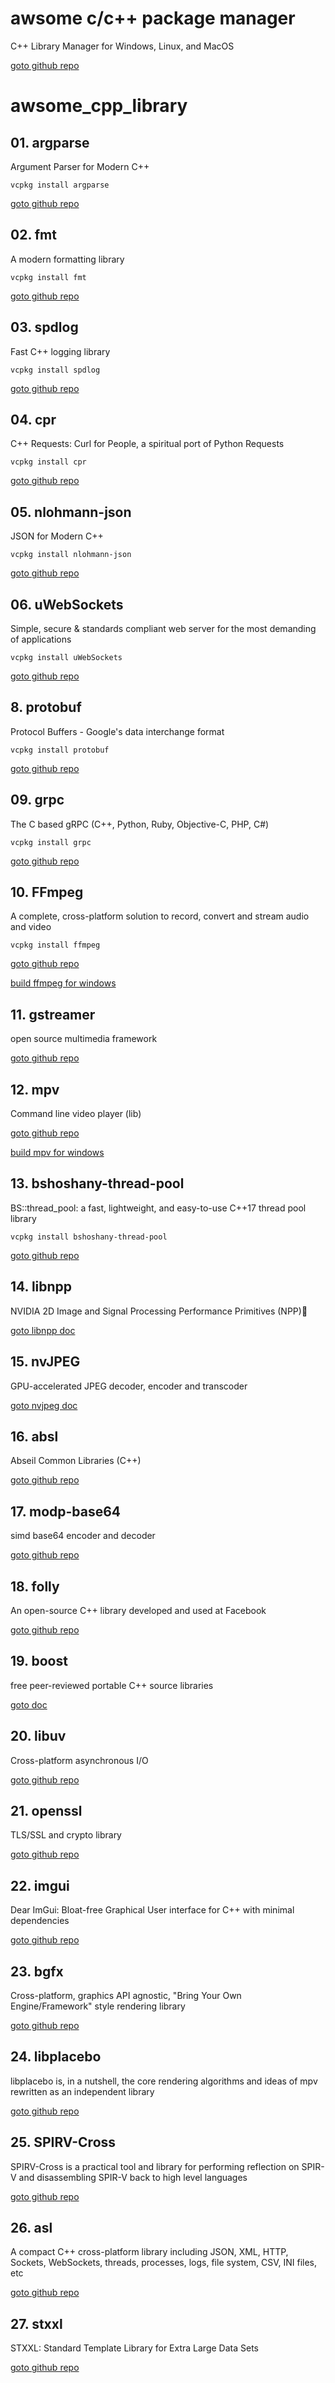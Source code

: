 # awsome c/c++ package manager
C++ Library Manager for Windows, Linux, and MacOS

[goto github repo](https://github.com/microsoft/vcpkg)


# awsome_cpp_library

## 01. argparse
Argument Parser for Modern C++

`vcpkg install argparse`

[goto github repo](https://github.com/p-ranav/argparse)


## 02. fmt
A modern formatting library

`vcpkg install fmt`

[goto github repo](https://github.com/fmtlib/fmt)


## 03. spdlog
Fast C++ logging library

`vcpkg install spdlog`

[goto github repo](https://github.com/gabime/spdlog)


## 04. cpr
C++ Requests: Curl for People, a spiritual port of Python Requests

`vcpkg install cpr`

[goto github repo](https://github.com/libcpr/cpr)


## 05. nlohmann-json
JSON for Modern C++

`vcpkg install nlohmann-json`

[goto github repo](https://github.com/nlohmann/json)


## 06. uWebSockets
Simple, secure & standards compliant web server for the most demanding of applications

`vcpkg install uWebSockets`

[goto github repo](https://github.com/FFmpeg/FFmpeg)


## 8. protobuf
Protocol Buffers - Google's data interchange format

`vcpkg install protobuf`

[goto github repo](https://github.com/protocolbuffers/protobuf)


## 09. grpc
The C based gRPC (C++, Python, Ruby, Objective-C, PHP, C#)

`vcpkg install grpc`

[goto github repo](https://github.com/grpc/grpc)


## 10. FFmpeg
A complete, cross-platform solution to record, convert and stream audio and video

`vcpkg install ffmpeg`

[goto github repo](https://github.com/FFmpeg/FFmpeg)

[build ffmpeg for windows](https://github.com/ShiftMediaProject/FFmpeg)


## 11. gstreamer
open source multimedia framework

[goto github repo](https://github.com/GStreamer/gstreamer)


## 12. mpv
Command line video player (lib)

[goto github repo](https://github.com/mpv-player/mpv)

[build mpv for windows](https://github.com/shinchiro/mpv-winbuild-cmake)

## 13. bshoshany-thread-pool
BS::thread_pool: a fast, lightweight, and easy-to-use C++17 thread pool library

`vcpkg install bshoshany-thread-pool`

[goto github repo](https://github.com/bshoshany/thread-pool)


## 14. libnpp
NVIDIA 2D Image and Signal Processing Performance Primitives (NPP)

[goto libnpp doc](https://docs.nvidia.com/cuda/npp/index.html)


## 15. nvJPEG
GPU-accelerated JPEG decoder, encoder and transcoder

[goto nvjpeg doc](https://developer.nvidia.com/nvjpeg)


## 16. absl
Abseil Common Libraries (C++)

[goto github repo](https://github.com/abseil/abseil-cpp)


## 17. modp-base64
simd base64 encoder and decoder

[goto github repo](https://github.com/Piasy/modp_b64)


## 18. folly
An open-source C++ library developed and used at Facebook

[goto github repo](https://github.com/facebook/folly)


## 19. boost
free peer-reviewed portable C++ source libraries

[goto doc](https://www.boost.org/)


## 20. libuv
Cross-platform asynchronous I/O

[goto github repo](https://github.com/libuv/libuv)


## 21. openssl
TLS/SSL and crypto library

[goto github repo](https://github.com/openssl/openssl)


## 22. imgui
Dear ImGui: Bloat-free Graphical User interface for C++ with minimal dependencies

[goto github repo](https://github.com/ocornut/imgui)


## 23. bgfx
Cross-platform, graphics API agnostic, "Bring Your Own Engine/Framework" style rendering library

[goto github repo](https://github.com/bkaradzic/bgfx)


## 24. libplacebo
libplacebo is, in a nutshell, the core rendering algorithms and ideas of mpv rewritten as an independent library

[goto github repo](https://github.com/haasn/libplacebo)


## 25. SPIRV-Cross
SPIRV-Cross is a practical tool and library for performing reflection on SPIR-V and disassembling SPIR-V back to high level languages

[goto github repo](https://github.com/KhronosGroup/SPIRV-Cross)


## 26. asl
A compact C++ cross-platform library including JSON, XML, HTTP, Sockets, WebSockets, threads, processes, logs, file system, CSV, INI files, etc

[goto github repo](https://github.com/aslze/asl)


## 27. stxxl
STXXL: Standard Template Library for Extra Large Data Sets

[goto github repo](https://github.com/stxxl/stxxl)
